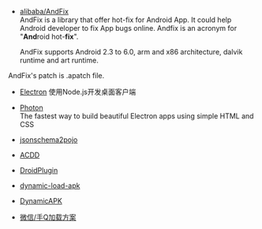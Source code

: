* [alibaba/AndFix](https://github.com/alibaba/AndFix)    
AndFix is a library that offer hot-fix for Android App. It could help Android developer to fix App bugs online. Andfix is an acronym for "**And**roid hot-**fix**".

  AndFix supports Android 2.3 to 6.0, arm and x86 architecture, dalvik runtime and art runtime.

 AndFix's patch is .apatch file.


* [Electron](http://electron.atom.io/) 使用Node.js开发桌面客户端


* [Photon](http://photonkit.com/)   
 The fastest way to build beautiful Electron apps using simple HTML and CSS

* [jsonschema2pojo](http://www.jsonschema2pojo.org/)

* [ACDD](https://github.com/bunnyblue/ACDD)

* [DroidPlugin](https://github.com/Qihoo360/DroidPlugin)

* [dynamic-load-apk](https://github.com/singwhatiwanna/dynamic-load-apk)

* [DynamicAPK](https://github.com/CtripMobile/DynamicAPK)

* [微信/手Q加载方案](http://mp.weixin.qq.com/s?__biz=MzAwNDY1ODY2OQ==&mid=207151651&idx=1&sn=9eab282711f4eb2b4daf2fbae5a5ca9a&3rd=MzA3MDU4NTYzMw==&scene=6#rd)
